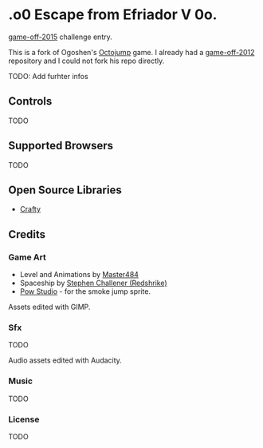 .o0 Escape from Efriador V 0o.
===============================

[game-off-2015](https://github.com/blog/1972-the-game-has-changed) challenge entry.

This is a fork of Ogoshen's [Octojump](https://github.com/ogoshen/game-off-2012) game. 
I already had a [game-off-2012](https://github.com/petarov/game-off-2012) repository and I could not fork his repo directly.

TODO: Add furhter infos

## Controls

TODO

## Supported Browsers

TODO

## Open Source Libraries

  * [Crafty](http://craftyjs.com)

## Credits
### Game Art

  * Level and Animations by [Master484](http://opengameart.org/content/open-gunner-starter-kit)
  * Spaceship by [Stephen Challener (Redshrike)](http://opengameart.org/content/space-ship-building-bits-volume-1)
  * [Pow Studio](http://powstudios.com/content/smoke-animation-pack-1) - for the smoke jump sprite.

Assets edited with GIMP.

### Sfx

TODO

Audio assets edited with Audacity.

### Music

TODO


### License

TODO